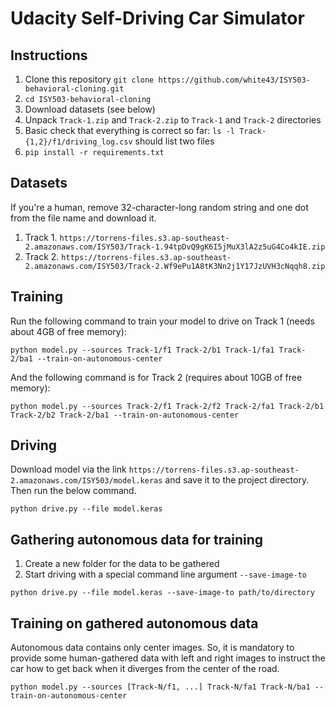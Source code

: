 # Udacity Self-Driving Car Simulator

## Instructions

1. Clone this repository `git clone https://github.com/white43/ISY503-behavioral-cloning.git`
2. `cd ISY503-behavioral-cloning`
3. Download datasets (see below)
4. Unpack `Track-1.zip` and `Track-2.zip` to `Track-1` and `Track-2` directories 
5. Basic check that everything is correct so far: `ls -l Track-{1,2}/f1/driving_log.csv` should list two files
6. `pip install -r requirements.txt`

## Datasets

If you're a human, remove 32-character-long random string and one dot from the file name and download it.

1. Track 1. `https://torrens-files.s3.ap-southeast-2.amazonaws.com/ISY503/Track-1.94tpDvQ9gK6I5jMuX3lA2z5uG4Co4kIE.zip`
2. Track 2. `https://torrens-files.s3.ap-southeast-2.amazonaws.com/ISY503/Track-2.Wf9ePu1A8tK3Nn2j1Y17JzUVH3cNqqh8.zip`

## Training

Run the following command to train your model to drive on Track 1 (needs about 4GB of free memory):

```commandline
python model.py --sources Track-1/f1 Track-2/b1 Track-1/fa1 Track-2/ba1 --train-on-autonomous-center
```

And the following command is for Track 2 (requires about 10GB of free memory):

```commandline
python model.py --sources Track-2/f1 Track-2/f2 Track-2/fa1 Track-2/b1 Track-2/b2 Track-2/ba1 --train-on-autonomous-center
```

## Driving

Download model via the link `https://torrens-files.s3.ap-southeast-2.amazonaws.com/ISY503/model.keras` and save it 
to the project directory. Then run the below command.

```commandline
python drive.py --file model.keras
```

## Gathering autonomous data for training

1. Create a new folder for the data to be gathered
2. Start driving with a special command line argument `--save-image-to`

```commandline
python drive.py --file model.keras --save-image-to path/to/directory
```

## Training on gathered autonomous data

Autonomous data contains only center images. So, it is mandatory to provide some human-gathered data with left and right 
images to instruct the car how to get back when it diverges from the center of the road.

```commandline
python model.py --sources [Track-N/f1, ...] Track-N/fa1 Track-N/ba1 --train-on-autonomous-center
```
